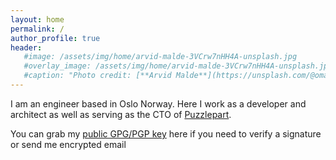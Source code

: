 ```yaml
---
layout: home
permalink: /
author_profile: true
header:
   #image: /assets/img/home/arvid-malde-3VCrw7nHH4A-unsplash.jpg
   #overlay_image: /assets/img/home/arvid-malde-3VCrw7nHH4A-unsplash.jpg
   #caption: "Photo credit: [**Arvid Malde**](https://unsplash.com/@omalley)"
---
```


 I am an engineer based in Oslo Norway. Here I work as a developer and architect as well as serving as the CTO of [Puzzlepart](https://puzzlepart.com).

 You can grab my [public GPG/PGP key](/assets/okms-public.asc) here if you need to verify a signature or send me encrypted email